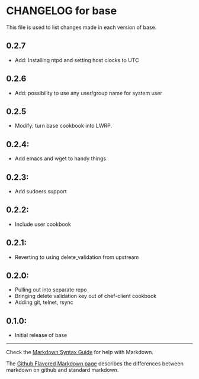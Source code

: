 # CHANGELOG for base

This file is used to list changes made in each version of base.

## 0.2.7

- Add: Installing ntpd and setting host clocks to UTC

## 0.2.6

- Add: possibility to use any user/group name for system user

## 0.2.5

- Modify: turn base cookbook into LWRP.

## 0.2.4:

- Add emacs and wget to handy things

## 0.2.3:

- Add sudoers support

## 0.2.2:

- Include user cookbook

## 0.2.1:

- Reverting to using delete_validation from upstream

## 0.2.0:

- Pulling out into separate repo
- Bringing delete validation key out of chef-client cookbook
- Adding git, telnet, rsync

## 0.1.0:

* Initial release of base

- - -
Check the [Markdown Syntax Guide](http://daringfireball.net/projects/markdown/syntax) for help with Markdown.

The [Github Flavored Markdown page](http://github.github.com/github-flavored-markdown/) describes the differences between markdown on github and standard markdown.

